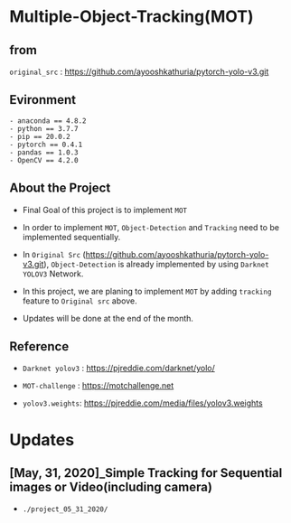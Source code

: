 Multiple-Object-Tracking(MOT)
=======

from
----
```original_src``` :  https://github.com/ayooshkathuria/pytorch-yolo-v3.git


 Evironment
 -------
``` 
- anaconda == 4.8.2
- python == 3.7.7
- pip == 20.0.2
- pytorch == 0.4.1
- pandas == 1.0.3
- OpenCV == 4.2.0
```


About the Project
--------
- Final Goal of this project is to implement ```MOT``` 

- In order to implement ```MOT```, ```Object-Detection``` and ```Tracking``` need to be implemented sequentially.

- In ```Original Src``` (https://github.com/ayooshkathuria/pytorch-yolo-v3.git),  ```Object-Detection``` is already implemented by using ```Darknet YOLOV3``` Network.

- In this project, we are planing to implement ```MOT``` by adding  ```tracking``` feature to ```Original src``` above.

- Updates will be done at the end of the month.

Reference
----------
- ```Darknet yolov3``` : https://pjreddie.com/darknet/yolo/

- ```MOT-challenge``` : https://motchallenge.net

- ```yolov3.weights```: https://pjreddie.com/media/files/yolov3.weights

Updates
======
[May, 31, 2020]_Simple Tracking for Sequential images or Video(including camera)
------------------------
-  ```./project_05_31_2020/```
